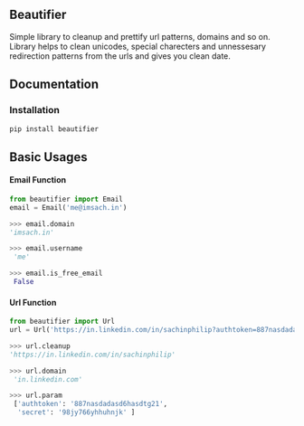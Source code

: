 Beautifier
------

Simple library to cleanup and prettify url patterns, domains and so on.
Library helps to clean unicodes, special charecters and unnessesary 
redirection patterns from the urls and gives you clean date.
 
 
## Documentation

### Installation

```bash
pip install beautifier
```

## Basic Usages

#### Email Function

```python
from beautifier import Email
email = Email('me@imsach.in')

>>> email.domain
'imsach.in'

>>> email.username
 'me'

>>> email.is_free_email
 False
``` 

#### Url Function


```python
from beautifier import Url
url = Url('https://in.linkedin.com/in/sachinphilip?authtoken=887nasdadasd6hasdtg21&secret=98jy766yhhuhnjk')

>>> url.cleanup
'https://in.linkedin.com/in/sachinphilip'

>>> url.domain
 'in.linkedin.com'

>>> url.param
 ['authtoken': '887nasdadasd6hasdtg21',
  'secret': '98jy766yhhuhnjk' ]
``` 


